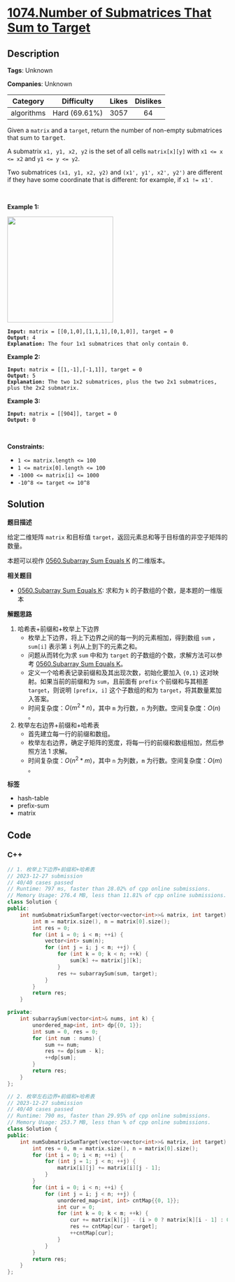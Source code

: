 # [1074.Number of Submatrices That Sum to Target](https://leetcode.com/problems/number-of-submatrices-that-sum-to-target/description/)

## Description

**Tags**: Unknown

**Companies**: Unknown

|  Category  |  Difficulty   | Likes | Dislikes |
| :--------: | :-----------: | :---: | :------: |
| algorithms | Hard (69.61%) | 3057  |    64    |

<p>Given a <code>matrix</code>&nbsp;and a <code>target</code>, return the number of non-empty submatrices that sum to <font face="monospace">target</font>.</p>
<p>A submatrix <code>x1, y1, x2, y2</code> is the set of all cells <code>matrix[x][y]</code> with <code>x1 &lt;= x &lt;= x2</code> and <code>y1 &lt;= y &lt;= y2</code>.</p>
<p>Two submatrices <code>(x1, y1, x2, y2)</code> and <code>(x1&#39;, y1&#39;, x2&#39;, y2&#39;)</code> are different if they have some coordinate&nbsp;that is different: for example, if <code>x1 != x1&#39;</code>.</p>
<p>&nbsp;</p>
<p><strong class="example">Example 1:</strong></p>
<img alt="" src="https://assets.leetcode.com/uploads/2020/09/02/mate1.jpg" style="width: 242px; height: 242px;" />
<pre><code><strong>Input:</strong> matrix = [[0,1,0],[1,1,1],[0,1,0]], target = 0
<strong>Output:</strong> 4
<strong>Explanation:</strong> The four 1x1 submatrices that only contain 0.</code></pre>
<p><strong class="example">Example 2:</strong></p>
<pre><code><strong>Input:</strong> matrix = [[1,-1],[-1,1]], target = 0
<strong>Output:</strong> 5
<strong>Explanation:</strong> The two 1x2 submatrices, plus the two 2x1 submatrices, plus the 2x2 submatrix.</code></pre>
<p><strong class="example">Example 3:</strong></p>
<pre><code><strong>Input:</strong> matrix = [[904]], target = 0
<strong>Output:</strong> 0</code></pre>
<p>&nbsp;</p>
<p><strong>Constraints:</strong></p>
<ul>
  <li><code>1 &lt;= matrix.length &lt;= 100</code></li>
  <li><code>1 &lt;= matrix[0].length &lt;= 100</code></li>
  <li><code>-1000 &lt;= matrix[i] &lt;= 1000</code></li>
  <li><code>-10^8 &lt;= target &lt;= 10^8</code></li>
</ul>

## Solution

**题目描述**

给定二维矩阵 `matrix` 和目标值 `target`，返回元素总和等于目标值的非空子矩阵的数量。

本题可以视作 [0560.Subarray Sum Equals K](056.subarray-sum-equals-k.md) 的二维版本。

**相关题目**

- [0560.Subarray Sum Equals K](./0560.subarray-sum-equals-k.md): 求和为 `k` 的子数组的个数，是本题的一维版本

**解题思路**

1. 哈希表+前缀和+枚举上下边界
   - 枚举上下边界，将上下边界之间的每一列的元素相加，得到数组 `sum` ，`sum[i]` 表示第 `i` 列从上到下的元素之和。
   - 问题从而转化为求 `sum` 中和为 `target` 的子数组的个数，求解方法可以参考 [0560.Subarray Sum Equals K](056.subarray-sum-equals-k.md)。
   - 定义一个哈希表记录前缀和及其出现次数，初始化要加入 `{0,1}` 这对映射。如果当前的前缀和为 `sum`，且前面有 `prefix` 个前缀和与其相差 `target`，则说明 `[prefix, i]` 这个子数组的和为 `target`，将其数量累加入答案。
   - 时间复杂度：$O(m^2 * n)$，其中 `m` 为行数，`n` 为列数。空间复杂度：$O(n)$ 。
2. 枚举左右边界+前缀和+哈希表
   - 首先建立每一行的前缀和数组。
   - 枚举左右边界，确定子矩阵的宽度，将每一行的前缀和数组相加，然后参照方法 1 求解。
   - 时间复杂度：$O(n^2 * m)$，其中 `n` 为列数，`m` 为行数。空间复杂度：$O(m)$ 。

**标签**

- hash-table
- prefix-sum
- matrix

<!-- code start -->
## Code

### C++

```cpp
// 1. 枚举上下边界+前缀和+哈希表
// 2023-12-27 submission
// 40/40 cases passed
// Runtime: 797 ms, faster than 28.02% of cpp online submissions.
// Memory Usage: 276.4 MB, less than 11.81% of cpp online submissions.
class Solution {
public:
    int numSubmatrixSumTarget(vector<vector<int>>& matrix, int target) {
        int m = matrix.size(), n = matrix[0].size();
        int res = 0;
        for (int i = 0; i < m; ++i) {
            vector<int> sum(n);
            for (int j = i; j < m; ++j) {
                for (int k = 0; k < n; ++k) {
                    sum[k] += matrix[j][k];
                }
                res += subarraySum(sum, target);
            }
        }
        return res;
    }

private:
    int subarraySum(vector<int>& nums, int k) {
        unordered_map<int, int> dp{{0, 1}};
        int sum = 0, res = 0;
        for (int num : nums) {
            sum += num;
            res += dp[sum - k];
            ++dp[sum];
        }
        return res;
    }
};
```

```cpp
// 2. 枚举左右边界+前缀和+哈希表
// 2023-12-27 submission
// 40/40 cases passed
// Runtime: 790 ms, faster than 29.95% of cpp online submissions.
// Memory Usage: 253.7 MB, less than % of cpp online submissions.
class Solution {
public:
    int numSubmatrixSumTarget(vector<vector<int>>& matrix, int target) {
        int res = 0, m = matrix.size(), n = matrix[0].size();
        for (int i = 0; i < m; ++i) {
            for (int j = 1; j < n; ++j) {
                matrix[i][j] += matrix[i][j - 1];
            }
        }
        for (int i = 0; i < n; ++i) {
            for (int j = i; j < n; ++j) {
                unordered_map<int, int> cntMap{{0, 1}};
                int cur = 0;
                for (int k = 0; k < m; ++k) {
                    cur += matrix[k][j] - (i > 0 ? matrix[k][i - 1] : 0);
                    res += cntMap[cur - target];
                    ++cntMap[cur];
                }
            }
        }
        return res;
    }
};
```

<!-- code end -->

